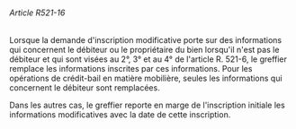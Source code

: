 ###### Article R521-16

Lorsque la demande d'inscription modificative porte sur des informations qui concernent le débiteur ou le propriétaire du bien lorsqu'il n'est pas le débiteur et qui sont visées au 2°, 3° et au 4° de l'article R. 521-6, le greffier remplace les informations inscrites par ces informations. Pour les opérations de crédit-bail en matière mobilière, seules les informations qui concernent le débiteur sont remplacées.

Dans les autres cas, le greffier reporte en marge de l'inscription initiale les informations modificatives avec la date de cette inscription.


